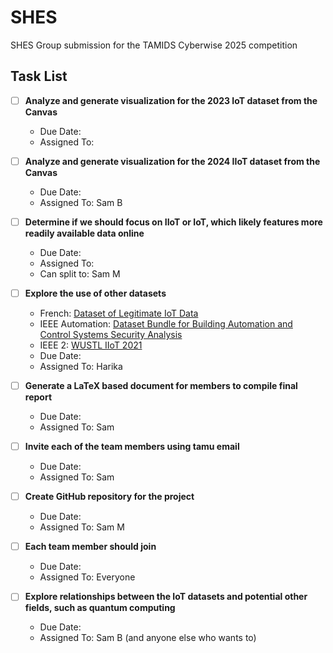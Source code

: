 # SHES
SHES Group submission for the TAMIDS Cyberwise 2025 competition

## Task List

- [ ] **Analyze and generate visualization for the 2023 IoT dataset from the Canvas**
    - Due Date: 
    - Assigned To: 

- [ ] **Analyze and generate visualization for the 2024 IIoT dataset from the Canvas**
    - Due Date: 
    - Assigned To: Sam B

- [ ] **Determine if we should focus on IIoT or IoT, which likely features more readily available data online**
    - Due Date: 
    - Assigned To: 
    - Can split to: Sam M

- [ ] **Explore the use of other datasets**
    - French: [Dataset of Legitimate IoT Data](https://www.data.gouv.fr/en/datasets/dataset-of-legitimate-iot-data/)
    - IEEE Automation: [Dataset Bundle for Building Automation and Control Systems Security Analysis](https://ieee-dataport.org/documents/dataset-bundle-building-automation-and-control-systems-security-analysis#files)
    - IEEE 2: [WUSTL IIoT 2021](https://ieee-dataport.org/documents/wustl-iiot-2021)
    - Due Date: 
    - Assigned To: Harika

- [ ] **Generate a LaTeX based document for members to compile final report**
    - Due Date: 
    - Assigned To: Sam

- [ ] **Invite each of the team members using tamu email**
    - Due Date: 
    - Assigned To: Sam

- [ ] **Create GitHub repository for the project**
    - Due Date: 
    - Assigned To: Sam M

- [ ] **Each team member should join**
    - Due Date: 
    - Assigned To: Everyone

- [ ] **Explore relationships between the IoT datasets and potential other fields, such as quantum computing**
    - Due Date: 
    - Assigned To: Sam B (and anyone else who wants to)